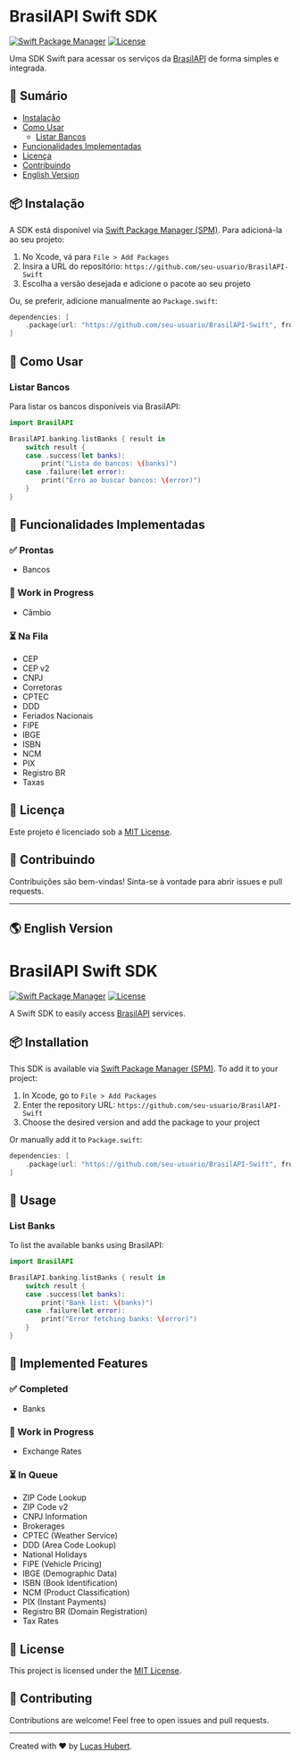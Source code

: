 # BrasilAPI Swift SDK

[![Swift Package Manager](https://img.shields.io/badge/SPM-Compatible-brightgreen.svg)](https://swift.org/package-manager/)
[![License](https://img.shields.io/github/license/seu-usuario/BrasilAPI-Swift)](LICENSE)

Uma SDK Swift para acessar os serviços da [BrasilAPI](https://brasilapi.com.br) de forma simples e integrada.

## 📖 Sumário

- [Instalação](#-instalação)
- [Como Usar](#-como-usar)
  - [Listar Bancos](#listar-bancos)
- [Funcionalidades Implementadas](#-funcionalidades-implementadas)
- [Licença](#-licença)
- [Contribuindo](#-contribuindo)
- [English Version](#-english-version)

## 📦 Instalação

A SDK está disponível via [Swift Package Manager (SPM)](https://swift.org/package-manager/). Para adicioná-la ao seu projeto:

1. No Xcode, vá para `File > Add Packages`
2. Insira a URL do repositório: `https://github.com/seu-usuario/BrasilAPI-Swift`
3. Escolha a versão desejada e adicione o pacote ao seu projeto

Ou, se preferir, adicione manualmente ao `Package.swift`:

```swift
dependencies: [
    .package(url: "https://github.com/seu-usuario/BrasilAPI-Swift", from: "1.0.0")
]
```

## 🚀 Como Usar

### Listar Bancos

Para listar os bancos disponíveis via BrasilAPI:

```swift
import BrasilAPI

BrasilAPI.banking.listBanks { result in
    switch result {
    case .success(let banks):
        print("Lista de bancos: \(banks)")
    case .failure(let error):
        print("Erro ao buscar bancos: \(error)")
    }
}
```

## 🔧 Funcionalidades Implementadas

### ✅ Prontas
- Bancos

### 🔨 Work in Progress
- Câmbio

### ⏳ Na Fila
- CEP
- CEP v2
- CNPJ
- Corretoras
- CPTEC
- DDD
- Feriados Nacionais
- FIPE
- IBGE
- ISBN
- NCM
- PIX
- Registro BR
- Taxas

## 📄 Licença

Este projeto é licenciado sob a [MIT License](LICENSE).

## 🤝 Contribuindo

Contribuições são bem-vindas! Sinta-se à vontade para abrir issues e pull requests.

---

## 🌎 English Version

# BrasilAPI Swift SDK

[![Swift Package Manager](https://img.shields.io/badge/SPM-Compatible-brightgreen.svg)](https://swift.org/package-manager/)
[![License](https://img.shields.io/github/license/seu-usuario/BrasilAPI-Swift)](LICENSE)

A Swift SDK to easily access [BrasilAPI](https://brasilapi.com.br) services.

## 📦 Installation

This SDK is available via [Swift Package Manager (SPM)](https://swift.org/package-manager/). To add it to your project:

1. In Xcode, go to `File > Add Packages`
2. Enter the repository URL: `https://github.com/seu-usuario/BrasilAPI-Swift`
3. Choose the desired version and add the package to your project

Or manually add it to `Package.swift`:

```swift
dependencies: [
    .package(url: "https://github.com/seu-usuario/BrasilAPI-Swift", from: "1.0.0")
]
```

## 🚀 Usage

### List Banks

To list the available banks using BrasilAPI:

```swift
import BrasilAPI

BrasilAPI.banking.listBanks { result in
    switch result {
    case .success(let banks):
        print("Bank list: \(banks)")
    case .failure(let error):
        print("Error fetching banks: \(error)")
    }
}
```

## 🔧 Implemented Features

### ✅ Completed
- Banks

### 🔨 Work in Progress
- Exchange Rates

### ⏳ In Queue
- ZIP Code Lookup
- ZIP Code v2
- CNPJ Information
- Brokerages
- CPTEC (Weather Service)
- DDD (Area Code Lookup)
- National Holidays
- FIPE (Vehicle Pricing)
- IBGE (Demographic Data)
- ISBN (Book Identification)
- NCM (Product Classification)
- PIX (Instant Payments)
- Registro BR (Domain Registration)
- Tax Rates

## 📄 License

This project is licensed under the [MIT License](LICENSE).

## 🤝 Contributing

Contributions are welcome! Feel free to open issues and pull requests.

---
Created with ❤️ by [Lucas Hubert](https://github.com/LucasJorgeHubert).
